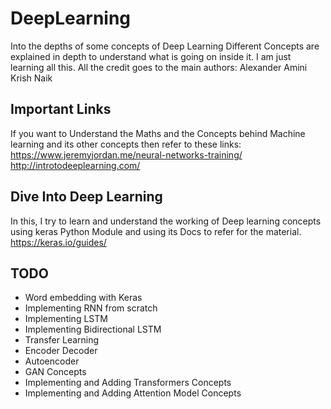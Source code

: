 # DeepLearning
Into the depths of some concepts of Deep Learning
Different Concepts are explained in depth to understand what is going on inside it.
I am just learning all this. All the credit goes to the main authors:
Alexander Amini
Krish Naik

## Important Links
If you want to Understand the Maths and the Concepts behind Machine learning and its other concepts then refer to these links:
https://www.jeremyjordan.me/neural-networks-training/
http://introtodeeplearning.com/

## Dive Into Deep Learning
In this, I try to learn and understand the working of Deep learning concepts using keras Python Module and using its Docs to refer for the material.
https://keras.io/guides/

## TODO
* Word embedding with Keras
* Implementing RNN from scratch
* Implementing LSTM
* Implementing Bidirectional LSTM
* Transfer Learning
* Encoder Decoder
* Autoencoder
* GAN Concepts
* Implementing and Adding Transformers Concepts
* Implementing and Adding Attention Model Concepts
